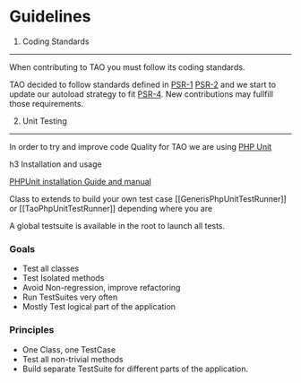 <!--
author:
    - 'Konstantin Sasim'
created_at: '2011-02-08 10:41:00'
updated_at: '2015-07-02 10:13:41'
tags:
    - 'Developer Guide'
-->



Guidelines
==========

1. Coding Standards
-------------------

When contributing to TAO you must follow its coding standards.

TAO decided to follow standards defined in [PSR-1](http://www.php-fig.org/psr/psr-1/) [PSR-2](http://www.php-fig.org/psr/psr-2/) and we start to update our autoload strategy to fit [PSR-4](http://www.php-fig.org/psr/psr-4/). New contributions may fullfill those requirements.

2. Unit Testing
---------------

In order to try and improve code Quality for TAO we are using [PHP Unit](http://phpunit.de)

h3 Installation and usage

[PHPUnit installation Guide and manual](http://phpunit.de/manual/current/en/installation.html)

Class to extends to build your own test case [[GenerisPhpUnitTestRunner]] or [[TaoPhpUnitTestRunner]] depending where you are

A global testsuite is available in the root to launch all tests.

### Goals

-   Test all classes
-   Test Isolated methods
-   Avoid Non-regression, improve refactoring
-   Run TestSuites very often
-   Mostly Test logical part of the application

### Principles

-   One Class, one TestCase
-   Test all non-trivial methods
-   Build separate TestSuite for different parts of the application.


